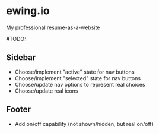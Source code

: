 ewing.io
========

My professional resume-as-a-website

#TODO:

## Sidebar

* Choose/implement "active" state for nav buttons
* Choose/implement "selected" state for nav buttons
* Choose/update nav options to represent real choices
* Choose/update real icons

## Footer

* Add on/off capability (not shown/hidden, but real on/off)
